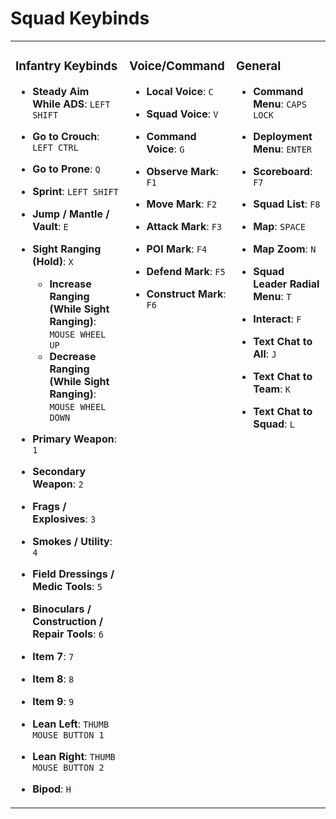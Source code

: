 # Squad Keybinds

<table>
  <tr>
    <td valign="top">

### Infantry Keybinds

- **Steady Aim While ADS**: `LEFT SHIFT`
- **Go to Crouch**: `LEFT CTRL`
- **Go to Prone**: `Q`
- **Sprint**: `LEFT SHIFT`
- **Jump / Mantle / Vault**: `E`
- **Sight Ranging (Hold)**: `X`
  - **Increase Ranging (While Sight Ranging)**: `MOUSE WHEEL UP`
  - **Decrease Ranging (While Sight Ranging)**: `MOUSE WHEEL DOWN`
- **Primary Weapon**: `1`
- **Secondary Weapon**: `2`
- **Frags / Explosives**: `3`
- **Smokes / Utility**: `4`
- **Field Dressings / Medic Tools**: `5`
- **Binoculars / Construction / Repair Tools**: `6`
- **Item 7**: `7`
- **Item 8**: `8`
- **Item 9**: `9`
- **Lean Left**: `THUMB MOUSE BUTTON 1`
- **Lean Right**: `THUMB MOUSE BUTTON 2`
- **Bipod**: `H`

    </td>
    <td valign="top">

### Voice/Command

- **Local Voice**: `C`
- **Squad Voice**: `V`
- **Command Voice**: `G`
- **Observe Mark**: `F1`
- **Move Mark**: `F2`
- **Attack Mark**: `F3`
- **POI Mark**: `F4`
- **Defend Mark**: `F5`
- **Construct Mark**: `F6`

    </td>
    <td valign="top">

### General

- **Command Menu**: `CAPS LOCK`
- **Deployment Menu**: `ENTER`
- **Scoreboard**: `F7`
- **Squad List**: `F8`
- **Map**: `SPACE`
- **Map Zoom**: `N`
- **Squad Leader Radial Menu**: `T`
- **Interact**: `F`
- **Text Chat to All**: `J`
- **Text Chat to Team**: `K`
- **Text Chat to Squad**: `L`

    </td>
  </tr>
</table>
